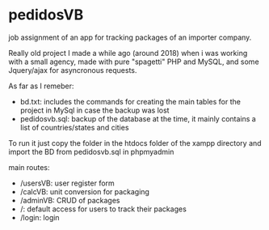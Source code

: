 # pedidosVB
job assignment of an app for tracking packages of an importer company.

Really old project I made a while ago (around 2018) when i was working with a small agency, made with pure "spagetti" PHP and MySQL, and some Jquery/ajax for asyncronous requests.

As far as I remeber:

- bd.txt: includes the commands for creating the main tables for the project in MySql in case the backup was lost
- pedidosvb.sql: backup of the database at the time, it mainly contains a list of countries/states and cities

To run it just copy the folder in the htdocs folder of the xampp directory and import the BD from pedidosvb.sql in phpmyadmin

main routes:
- /usersVB: user register form
- /calcVB: unit conversion for packaging
- /adminVB: CRUD of packages
- /: default access for users to track their packages
- /login: login
